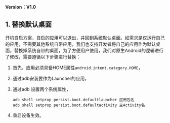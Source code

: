 **Version：V1.0**

<h2 id="1">1. 替换默认桌面</h2>

开机自启方案，自启的应用可以退出，并回到系统默认桌面。如需求是仅运行自己的应用，不需要其他系统自带应用，我们也支持开发者将自己的应用作为默认桌面，替换掉系统自带的桌面，为了方便用户使用，我们对原生Android的逻辑进行了修改，需要遵循以下步骤进行替换：

1. 首先，应用必须具备HOME属性``android.intent.category.HOME``，
2. 通过adb安装要作为Launcher的应用，
3. 通过adb 设置两个系统属性，

	```
	adb shell setprop persist.boot.defaultlauncher 应用包名
	adb shell setprop persist.boot.defaultactivity 主Activity名
	```
4. 重启设备生效。





